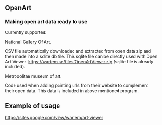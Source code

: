 ## OpenArt
 ### Making open art data ready to use.
 
 Currently supported:
 
 National Gallery Of Art.
 
 CSV file automatically downloaded and extracted from open data zip
 and then made into a sqlite db file. This sqlite file can be directly used with 
 Open Art Viewer. https://wartem.se/files/OpenArtViewer.zip (sqlite file is already included).
 
 Metropolitan museum of art.
 
 Code used when adding painting urls from their website to complement their open data.
 This data is included in above mentioned program.

## Example of usage
 https://sites.google.com/view/wartem/art-viewer
 
 
